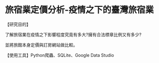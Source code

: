 # 旅宿業定價分析-疫情之下的臺灣旅宿業
【研究目的】

了解旅宿業在疫情之下影響程度究竟有多大?擁有合法標章比例又有多少?

並將旅館本身定價與訂房網站做比較。

【使用工具】Python爬蟲、SQLite、Google Data Studio


